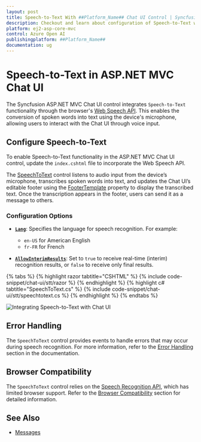 ```yaml
---
layout: post
title: Speech-to-Text With ##Platform_Name## Chat UI Control | Syncfusion
description: Checkout and learn about configuration of Speech-to-Text with Azure OpenAI in ##Platform_Name## Chat UI control of Syncfusion Essential JS 2 and more.
platform: ej2-asp-core-mvc
control: Azure Open AI
publishingplatform: ##Platform_Name##
documentation: ug
---
```

 
# Speech-to-Text in ASP.NET MVC Chat UI

The Syncfusion ASP.NET MVC Chat UI control integrates `Speech-to-Text` functionality through the browser's [Web Speech API](https://developer.mozilla.org/en-US/docs/Web/API/Web_Speech_API). This enables the conversion of spoken words into text using the device's microphone, allowing users to interact with the Chat UI through voice input.

## Configure Speech-to-Text

To enable Speech-to-Text functionality in the ASP.NET MVC Chat UI control, update the `index.cshtml` file to incorporate the Web Speech API.

The [SpeechToText](https://ej2.syncfusion.com/aspnetmvc/documentation/speech-to-text/getting-started) control listens to audio input from the device’s microphone, transcribes spoken words into text, and updates the Chat UI’s editable footer using the [FooterTemplate](https://help.syncfusion.com/cr/aspnetmvc-js2/Syncfusion.EJ2.InteractiveChat.ChatUI.html#Syncfusion_EJ2_InteractiveChat_ChatUI_FooterTemplate) property to display the transcribed text. Once the transcription appears in the footer, users can send it as a message to others.

### Configuration Options

* **[`Lang`](https://help.syncfusion.com/cr/aspnetmvc-js2/Syncfusion.EJ2.Inputs.SpeechToText.html#Syncfusion_EJ2_Inputs_SpeechToText_Lang)**: Specifies the language for speech recognition. For example:

    * `en-US` for American English
    * `fr-FR` for French

* **[`AllowInterimResults`](https://help.syncfusion.com/cr/aspnetmvc-js2/Syncfusion.EJ2.Inputs.SpeechToText.html#Syncfusion_EJ2_Inputs_SpeechToText_AllowInterimResults)**: Set to `true` to receive real-time (interim) recognition results, or `false` to receive only final results.
 
{% tabs %}
{% highlight razor tabtitle="CSHTML" %}
{% include code-snippet/chat-ui/stt/razor %}
{% endhighlight %}
{% highlight c# tabtitle="SpeechToText.cs" %}
{% include code-snippet/chat-ui/stt/speechtotext.cs %}
{% endhighlight %}
{% endtabs %}

![Integrating Speech-to-Text with Chat UI](images/chatui-stt.png)

## Error Handling

The `SpeechToText` control provides events to handle errors that may occur during speech recognition. For more information, refer to the [Error Handling](https://ej2.syncfusion.com/aspnetmvc/documentation/speech-to-text/speech-recognition#error-handling ) section in the documentation.

## Browser Compatibility

The `SpeechToText` control relies on the [Speech Recognition API](https://ej2.syncfusion.com/aspnetmvc/documentation/speech-to-text/speech-recognition#browser-support), which has limited browser support. Refer to the [Browser Compatibility](https://ej2.syncfusion.com/aspnetmvc/documentation/speech-to-text/speech-recognition#browser-support) section for detailed information.

## See Also

* [Messages](./messages)
